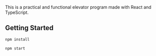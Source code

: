 This is a practical and functional elevator program made with React and TypeScript.

## Getting Started
```zsh
npm install
```
```zsh
npm start
```

